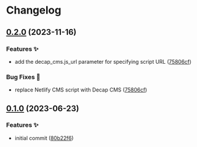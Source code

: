 # Changelog

## [0.2.0](https://github.com/hugomods/decap-cms/compare/v0.1.0...v0.2.0) (2023-11-16)


### Features ✨

* add the decap_cms.js_url parameter for specifying script URL ([75806cf](https://github.com/hugomods/decap-cms/commit/75806cf0339463edead5638bbeba2f69273afaca))


### Bug Fixes 🐞

* replace Netlify CMS script with Decap CMS ([75806cf](https://github.com/hugomods/decap-cms/commit/75806cf0339463edead5638bbeba2f69273afaca))

## [0.1.0](https://github.com/hugomods/decap-cms/compare/v0.0.1...v0.1.0) (2023-06-23)


### Features ✨

* initial commit ([80b22f6](https://github.com/hugomods/decap-cms/commit/80b22f6ec8f14ad9e47cf0c4e1043b745ad33621))
